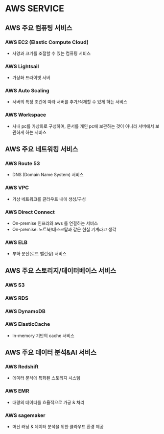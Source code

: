 # AWS SERVICE

## AWS 주요 컴퓨팅 서비스

### AWS EC2 (Elastic Compute Cloud)
- 사양과 크기를 조절할 수 있는 컴퓨팅 서비스

### AWS Lightsail
- 가상화 프라이빗 서버

### AWS Auto Scaling
- 서버의 특정 조건에 따라 서버를 추가/삭제할 수 있게 하는 서비스

### AWS Workspace
- 사내 pc를 가상화로 구성하여, 문서를 개인 pc에 보관하는 것이 아니라 서버에서 보관하게 하는 서비스 

## AWS 주요 네트워킹 서비스

### AWS Route 53
- DNS (Domain Name System) 서비스

### AWS VPC
- 가상 네트워크를 클라우트 내에 생성/구성

### AWS Direct Connect
- On-premise 인프라와 aws 를 연결하는 서비스
- On-premise: 노트북/데스크탑과 같은 현실 기계라고 생각

### AWS ELB
- 부하 분산(로드 밸런싱) 서비스

## AWS 주요 스토리지/데이터베이스 서비스

### AWS S3
### AWS RDS
### AWS DynamoDB
### AWS ElasticCache
- In-memory 기반의 cache 서비스

## AWS 주요 데이터 분석&AI 서비스

### AWS Redshift
- 데이터 분석에 특화된 스토리지 시스템

### AWS EMR
- 대량의 데이터를 효율적으로 가공 & 처리

### AWS sagemaker
- 머신 러닝 & 데이터 분석을 위한 클라우드 환경 제공